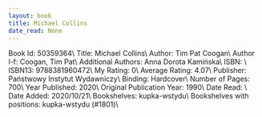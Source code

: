 ```yaml
---
layout: book
title: Michael Collins
date_read: None
---
```


Book Id: 50359364\ 
Title: Michael Collins\ 
Author: Tim Pat Coogan\ 
Author l-f: Coogan, Tim Pat\ 
Additional Authors: Anna Dorota Kamińska\ 
ISBN: \ 
ISBN13: 9788381960472\ 
My Rating: 0\ 
Average Rating: 4.07\ 
Publisher: Państwowy Instytut Wydawniczy\ 
Binding: Hardcover\ 
Number of Pages: 700\ 
Year Published: 2020\ 
Original Publication Year: 1990\ 
Date Read: \ 
Date Added: 2020/10/21\ 
Bookshelves: kupka-wstydu\ 
Bookshelves with positions: kupka-wstydu (#1801)\ 

